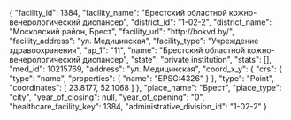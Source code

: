 {
    "facility_id": 1384,
    "facility_name": "Брестский областной кожно-венерологический диспансер",
    "district_id": "1-02-2",
    "district_name": "Московский район, Брест",
    "facility_url": "http:\/\/bokvd.by\/",
    "facility_address": "ул. Медицинская",
    "facility_type": "Учреждение здравоохранения",
    "ap_1": "11",
    "name": "Брестский областной кожно-венерологический диспансер",
    "state": "private institution",
    "stats": [],
    "med_id": 10215769,
    "address": "ул. Медицинская",
    "coord_x_y": {
        "crs": {
            "type": "name",
            "properties": {
                "name": "EPSG:4326"
            }
        },
        "type": "Point",
        "coordinates": [
            23.8177,
            52.1068
        ]
    },
    "place_name": "Брест",
    "place_type": "city",
    "year_of_closing": null,
    "year_of_opening": "0",
    "healthcare_facility_key": 1384,
    "administrative_division_id": "1-02-2"
}